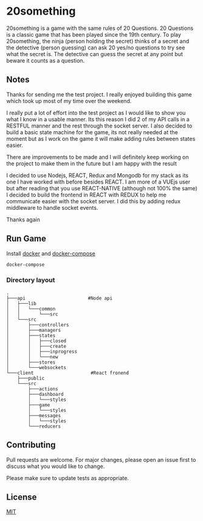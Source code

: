# 20something
20something is a game with the same rules of 20 Questions. 20 Questions is a classic game that has been played since the 19th century.
To play 20something, the ninja (person holding the secret) thinks of a secret and the detective (person guessing)
can ask 20 yes/no questions to try see what the secret is. The detective can guess the secret at any point but beware it counts as a question.

## Notes

Thanks for sending me the test project. I really enjoyed building this game which took up most of my time over the weekend.

I really put a lot of effort into the test project as I would like to show you what I know in a usable manner.
Its this reason I did 2 of my API calls in a RESTFUL manner and the rest through the socket server.
I also decided to build a basic state machine for the game, its not really needed at the moment but as I work on the game
it will make adding rules between states easier.

There are improvements to be made and I will definitely keep working on the project to make them in the future but I am happy with the
result

I decided to use Nodejs, REACT, Redux and Mongodb for my stack as its one I have worked with before besides REACT.
I am more of a VUEjs user but after reading that you use REACT-NATIVE (although not 100% the same) I decided to build the frontend
in REACT with REDUX to help me communicate easier with the socket server. I did this by adding redux middleware to handle socket events.

Thanks again

## Run Game

Install [docker](https://docs.docker.com/install/) and [docker-compose](https://docs.docker.com/compose/install/)

```bash
docker-compose
```
### Directory layout
    .
    ├───api                       #Node api
    │   ├───lib
    │   │   └───common
    │   │       └───src
    │   └───src
    │       ├───controllers
    │       ├───managers
    │       ├───states
    │       │   ├───closed
    │       │   ├───create
    │       │   ├───inprogress
    │       │   └───new
    │       ├───stores
    │       └───websockets
    └───client                     #React fronend
        ├───public
        └───src
            ├───actions
            ├───dashboard
            │   └───styles
            ├───game
            │   └───styles
            ├───messages
            │   └───styles
            └───reducers
## Contributing
Pull requests are welcome. For major changes, please open an issue first to discuss what you would like to change.

Please make sure to update tests as appropriate.

## License
[MIT](https://choosealicense.com/licenses/mit/)